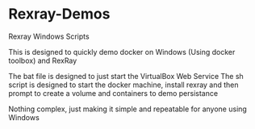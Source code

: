 # Rexray-Demos
Rexray Windows Scripts

This is designed to quickly demo docker on Windows (Using docker toolbox) and RexRay

The bat file is designed to just start the VirtualBox Web Service
The sh script is designed to start the docker machine, install rexray and then prompt to create a volume and containers to demo persistance

Nothing complex, just making it simple and repeatable for anyone using Windows
